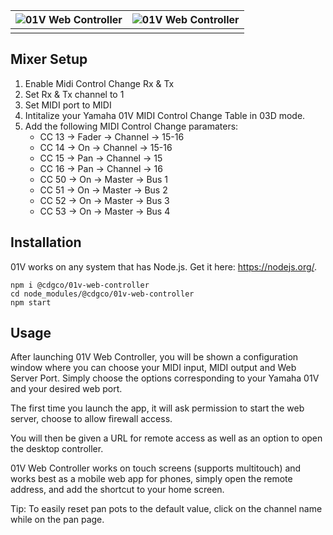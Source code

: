 ![01V Web Controller](https://i.ibb.co/0YmKh9b/IMG-9989.jpg)  | ![01V Web Controller](https://i.ibb.co/LPYn07J/IMG-9992.jpg)
:-------------------------:|:-------------------------:|
|||

## Mixer Setup

1. Enable Midi Control Change Rx & Tx
2. Set Rx & Tx channel to 1
3. Set MIDI port to MIDI
4. Intitalize your Yamaha 01V MIDI Control Change Table in 03D mode.
5. Add the following MIDI Control Change paramaters:
   * CC 13 -> Fader -> Channel -> 15-16
   * CC 14 -> On -> Channel -> 15-16
   * CC 15 -> Pan -> Channel -> 15
   * CC 16 -> Pan -> Channel -> 16
   * CC 50 -> On -> Master -> Bus 1
   * CC 51 -> On -> Master -> Bus 2
   * CC 52 -> On -> Master -> Bus 3
   * CC 53 -> On -> Master -> Bus 4

## Installation
01V works on any system that has Node.js. Get it here: https://nodejs.org/.

```
npm i @cdgco/01v-web-controller
cd node_modules/@cdgco/01v-web-controller
npm start
```

## Usage
After launching 01V Web Controller, you will be shown a configuration window where you can choose your MIDI input, MIDI output and Web Server Port.
Simply choose the options corresponding to your Yamaha 01V and your desired web port.

The first time you launch the app, it will ask permission to start the web server, choose to allow firewall access.

You will then be given a URL for remote access as well as an option to open the desktop controller.

01V Web Controller works on touch screens (supports multitouch) and works best as a mobile web app for phones, simply open the remote address, and add the shortcut to your home screen.

Tip: To easily reset pan pots to the default value, click on the channel name while on the pan page.

